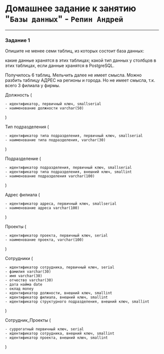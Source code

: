 # Домашнее задание к занятию "`Базы данных`" - `Репин Андрей`


---

### Задание 1
Опишите не менее семи таблиц, из которых состоит база данных:

какие данные хранятся в этих таблицах;
какой тип данных у столбцов в этих таблицах, если данные хранятся в PostgreSQL.

Получилось 6 таблиц. Мельчить далее не имеет смысла. Можно разбить таблицу АДРЕС на регионы и города. Но не имеет смысла, т.к. всего 3 филиала у фирмы.

Должность (

    - идентификатор, первичный ключ, smallserial
    - наименование должности varchar(50) 

)

Тип подразделения (

    - идентификатор типа подразделения, первичный ключ, smallserial   
    - наименование типа подразделения, varchar(30) 

)

Подразделение (

    - идентификатор подразделения, первичный ключ, smallserial
    - идентификатор типа подразделения, внешний ключ, smallint
    - наименование подразделения varchar(100)

)

Адрес филиала (

    - идентификатор адреса, первичный ключ, smallserial
    - наименование адреса varchar(100)

)

Проекты (

    - идентификатор проекта, первичный ключ, serial
    - наименование проекта, varchar(100)

)

Сотрудники (    

    - идентификатор сотрудника, первичный ключ, serial
    - фамилия varchar(30)
    - имя varchar(30)
    - отчество varchar(30)
    - дата найма date
    - оклад money
    - идентификатор должности, внешний ключ, smallint
    - идентификатор филиала, внешний ключ, smallint
    - идентификатор структурного подразделения, внешний ключ, smallint 

)

Сотрудник_Проекты (

    - суррогатный первичный ключ, serial
    - идентификатор сотрудника, внешний ключ, smallint
    - идентификатор проекта, внешний ключ, smallint

)